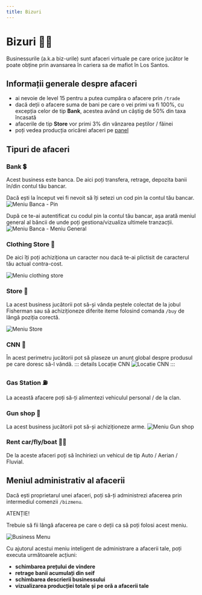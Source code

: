 ```yaml
---
title: Bizuri
---
```


# Bizuri 🧑‍💼
Businessurile (a.k.a biz-urile) sunt afaceri virtuale pe care orice jucător le poate obține prin avansarea în cariera sa de mafiot în Los Santos.

## Informații generale despre afaceri
- ai nevoie de level 15 pentru a putea cumpăra o afacere prin `/trade`
- dacă deții o afacere suma de bani pe care o vei primi va fi 100%, cu excepția celor de tip **Bank**, acestea având un câștig de 50% din taxa încasată
- afacerile de tip **Store** vor primi 3% din vânzarea peștilor / făinei
- poți vedea producția oricărei afaceri pe [panel](https://ragepanel.b-hood.ro/)

## Tipuri de afaceri

### Bank 💲
Acest business este banca. De aici poți transfera, retrage, depozita banii în/din contul tău bancar.

Dacă ești la început vei fi nevoit să îți setezi un cod pin la contul tău bancar.
![Meniu Banca - Pin](https://i.imgur.com/LFU4uiG.png "Meniu Banca - Pin")

După ce te-ai autentificat cu codul pin la contul tău bancar, așa arată meniul general al băncii de unde poți gestiona/vizualiza ultimele tranzacții.
![Meniu Banca - Meniu General](https://i.imgur.com/lX63D3Q.png "Meniu Banca - Meniu General")

### Clothing Store 👔
De aici îți poți achiziționa un caracter nou dacă te-ai plictisit de caracterul tău actual contra-cost.

![Meniu clothing store](https://i.imgur.com/YXXgUt7.png "Meniu clothing store")

### Store 🏬
La acest business jucătorii pot să-și vânda peștele colectat de la jobul Fisherman sau să achiziționeze diferite iteme folosind comanda `/buy` de lângă poziția corectă.

![Meniu Store](https://i.imgur.com/KEgTfGV.png "Meniu store")

### CNN 📡
În acest perimetru jucătorii pot să plaseze un anunț global despre produsul pe care doresc să-l vândă.
::: details Locație CNN
![Locatie CNN](https://i.imgur.com/X656xWM.png "Locatie CNN")
:::

### Gas Station ⛽
La această afacere poți să-ți alimentezi vehiculul personal / de la clan.

### Gun shop 🔫
La acest business jucătorii pot să-și achiziționeze arme.
![Meniu Gun shop](https://i.imgur.com/gECK8oS.png "Meniu Gun shop")

### Rent car/fly/boat 👨‍🎤
De la aceste afaceri poți să închiriezi un vehicul de tip Auto / Aerian / Fluvial.

## Meniul administrativ al afacerii
Dacă ești proprietarul unei afaceri, poți să-ți administrezi afacerea prin intermediul comenzii `/bizmenu`.

<div class="danger-container">
    <p class="title">ATENȚIE!</p>
    <p class="description">Trebuie să fii lângă afacerea pe care o deții ca să poți folosi acest meniu.</p>
</div>

![Business Menu](https://i.imgur.com/AklJCR7.png "Business Menu")

Cu ajutorul acestui meniu inteligent de administrare a afacerii tale, poți executa următoarele acțiuni:
- **schimbarea prețului de vindere**
- **retrage banii acumulați din seif**
- **schimbarea descrierii businessului**
- **vizualizarea producției totale și pe oră a afacerii tale**
